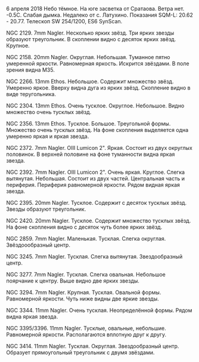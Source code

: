 6 апреля 2018
Небо тёмное. На юге засветка от Сратаова. Ветра нет. -0.5C. Слабая дымка. Недалеко от с. Латухино. Показания SQM-L:  20.62 - 20.77.
Телескоп SW 254/1200, ES6 SynScan.

NGC 2129. 7mm Nagler. Несколько ярких звёзд. Три ярких звезды образуют треугольник. В скоплении видно с десяток ярких звёзд. Крупное.

NGC 2158. 20mm Nagler. Округлая. Небольшая. Туманное пятно умеренной яркости. Равномерная яркость. Искрится звёздами. В поле зрения видна М35.

NGC 2266. 13mm Ethos. Небольшое. Содержит множество звёзд. Умеренно яркое. Вверху видна дуга из ярких звёзд. Скопление видно в виде теругольника.

NGC 2304. 13mm Ethos. Очень тусклое. Округлое. Небольшое. Видно множество очень тусклых звёзд.

NGC 2356. 13mm Ethos. Тусклое. Большое. Треугольной формы. Множество очень тусклых звёзд. На фоне скопления выделяется одна умеренно яркая и яркая звезда.

NGC 2372. 7mm Nagler. OIII Lumicon 2". Яркая. Состоит из двух округлых половинок. В верхней половине на фоне туманности видна яркая звезда.

NGC 2392. 7mm Nagler. OIII Lumicon 2". Очень яркая. Круглое. Слегка вытянутая. Небольшая. Состоит из двух частей. Центральная часть и периферия. Периферия равномерной яркости. Рядом видная яркая звезда.

NGC 2395. 20mm Nagler. Тусклое. Содержит с десяток тусклых звёзд. Звезды образуют треугольник.

NGC 2420. 20mm Nagler. Тусклое. Содержит множество тусклых звёзд. На фоне скопления видно с десяток чуть более ярких звёзд.

NGC 2859. 7mm Nagler. Маленькая. Тусклая. Слегка округлая. Звёздоообразный центр.

NGC 3245. 7mm Nagler. Тусклая. Слегка вытянутая. Звездообразный центр.

NGC 3277. 7mm Nagler. Тусклая. Слегка овальная. Небольшое поярчание к центру. Выше видно две ярких звезды.

NGC 3294. 7mm Nagler. Крупная. Тусклая. Овальной формы. Равномерной яркости. Чуть ниже видны две яркие звезды.

NGC 3344. 11mm Nagler. Очень тусклая. Неопределённой формы. Рядом видна яркая звезда.

NGC 3395/3396. 11mm Nagler. Тусклые, овальные, небольшие. Равномерной яркости. Располагаются вплотную друг к другу.

NGC 3414. 11mm Nagler. Тусклая. Округлая. Звездообразный центр. Образует прямоугольный треугольник с двумя звёздами.